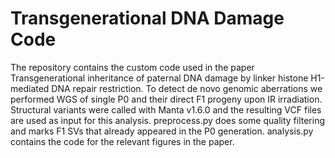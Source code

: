 # Transgenerational DNA Damage Code
The repository contains the custom code used in the paper Transgenerational inheritance of paternal DNA damage by linker histone H1-mediated DNA repair restriction. To detect de novo genomic aberrations we performed WGS of single P0 and their direct F1 progeny upon IR irradiation. Structural variants were called with Manta v1.6.0 and the resulting VCF files are used as input for this analysis. 
preprocess.py does some quality filtering and marks F1 SVs that already appeared in the P0 generation. 
analysis.py contains the code for the relevant figures in the paper.
